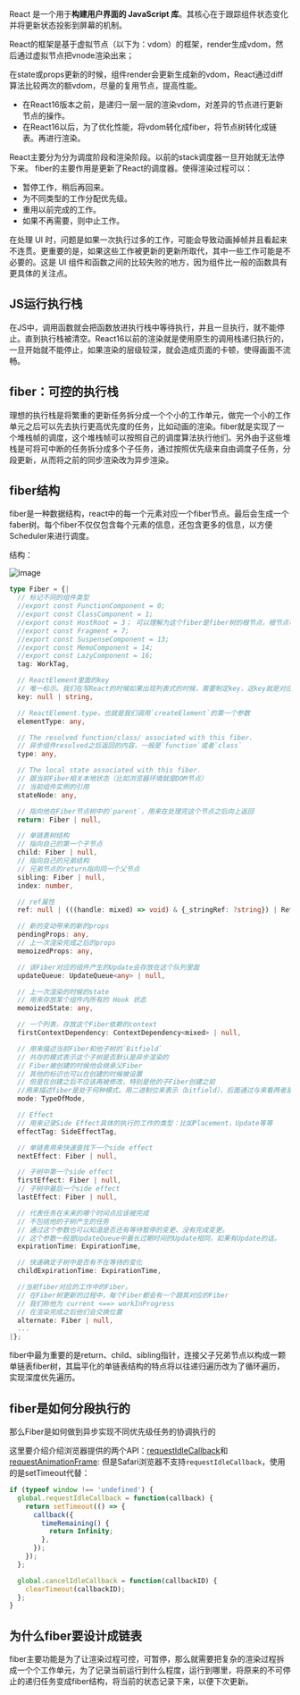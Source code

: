 React 是一个用于**构建用户界面的 JavaScript 库**。其核心在于跟踪组件状态变化并将更新状态投影到屏幕的机制。

React的框架是基于虚拟节点（以下为：vdom）的框架，render生成vdom，然后通过虚拟节点把vnode渲染出来；

在state或props更新的时候，组件render会更新生成新的vdom，React通过diff算法比较两次的额vdom，尽量的复用节点，提高性能。

- 在React16版本之前，是递归一层一层的渲染vdom，对差异的节点进行更新节点的操作。
- 在React16以后，为了优化性能，将vdom转化成fiber，将节点树转化成链表。再进行渲染。

React主要分为分为调度阶段和渲染阶段。以前的stack调度器一旦开始就无法停下来。
fiber的主要作用是更新了React的调度器。使得渲染过程可以：

- 暂停工作，稍后再回来。
- 为不同类型的工作分配优先级。
- 重用以前完成的工作。
- 如果不再需要，则中止工作。

在处理 UI 时，问题是如果一次执行过多的工作，可能会导致动画掉帧并且看起来不连贯。更重要的是，如果这些工作被更新的更新所取代，其中一些工作可能是不必要的。这是 UI 组件和函数之间的比较失败的地方，因为组件比一般的函数具有更具体的关注点。

## JS运行执行栈
在JS中，调用函数就会把函数放进执行栈中等待执行，并且一旦执行，就不能停止。直到执行栈被清空。React16以前的渲染就是使用原生的调用栈递归执行的，一旦开始就不能停止，如果渲染的层级较深，就会造成页面的卡顿，使得画面不流畅。
## fiber：可控的执行栈

理想的执行栈是将繁重的更新任务拆分成一个个小的工作单元，做完一个小的工作单元之后可以先去执行更高优先度的任务，比如动画的渲染。fiber就是实现了一个堆栈帧的调度，这个堆栈帧可以按照自己的调度算法执行他们。另外由于这些堆栈是可将可中断的任务拆分成多个子任务，通过按照优先级来自由调度子任务，分段更新，从而将之前的同步渲染改为异步渲染。

## fiber结构
fiber是一种数据结构，react中的每一个元素对应一个fiber节点。最后会生成一个faber树。每个fiber不仅仅包含每个元素的信息，还包含更多的信息，以方便Scheduler来进行调度。

结构：


![image](https://user-images.githubusercontent.com/45303288/184624399-0d7cccee-8b05-44cd-b501-3be506a9e560.png)

```typescript
type Fiber = {|
  // 标记不同的组件类型
  //export const FunctionComponent = 0;
  //export const ClassComponent = 1;
  //export const HostRoot = 3； 可以理解为这个fiber是fiber树的根节点，根节点可以嵌套在子树中
  //export const Fragment = 7;
  //export const SuspenseComponent = 13;
  //export const MemoComponent = 14;
  //export const LazyComponent = 16;
  tag: WorkTag,

  // ReactElement里面的key
  // 唯一标示。我们在写React的时候如果出现列表式的时候，需要制定key，这key就是对应元素的key。
  key: null | string,

  // ReactElement.type，也就是我们调用`createElement`的第一个参数
  elementType: any,

  // The resolved function/class/ associated with this fiber.
  // 异步组件resolved之后返回的内容，一般是`function`或者`class`
  type: any,

  // The local state associated with this fiber.
  // 跟当前Fiber相关本地状态（比如浏览器环境就是DOM节点）
  // 当前组件实例的引用
  stateNode: any,

  // 指向他在Fiber节点树中的`parent`，用来在处理完这个节点之后向上返回
  return: Fiber | null,

  // 单链表树结构
  // 指向自己的第一个子节点
  child: Fiber | null,
  // 指向自己的兄弟结构
  // 兄弟节点的return指向同一个父节点
  sibling: Fiber | null,
  index: number,

  // ref属性
  ref: null | (((handle: mixed) => void) & {_stringRef: ?string}) | RefObject,

  // 新的变动带来的新的props
  pendingProps: any, 
  // 上一次渲染完成之后的props
  memoizedProps: any,

  // 该Fiber对应的组件产生的Update会存放在这个队列里面
  updateQueue: UpdateQueue<any> | null,

  // 上一次渲染的时候的state
  // 用来存放某个组件内所有的 Hook 状态
  memoizedState: any,

  // 一个列表，存放这个Fiber依赖的context
  firstContextDependency: ContextDependency<mixed> | null,

  // 用来描述当前Fiber和他子树的`Bitfield`
  // 共存的模式表示这个子树是否默认是异步渲染的
  // Fiber被创建的时候他会继承父Fiber
  // 其他的标识也可以在创建的时候被设置
  // 但是在创建之后不应该再被修改，特别是他的子Fiber创建之前
  //用来描述fiber是处于何种模式。用二进制位来表示（bitfield），后面通过与来看两者是否相同//这个字段其实是一个数字.实现定义了一下四种//NoContext: 0b000->0//AsyncMode: 0b001->1//StrictMode: 0b010->2//ProfileMode: 0b100->4
  mode: TypeOfMode,

  // Effect
  // 用来记录Side Effect具体的执行的工作的类型：比如Placement，Update等等
  effectTag: SideEffectTag,

  // 单链表用来快速查找下一个side effect
  nextEffect: Fiber | null,

  // 子树中第一个side effect
  firstEffect: Fiber | null,
  // 子树中最后一个side effect
  lastEffect: Fiber | null,

  // 代表任务在未来的哪个时间点应该被完成
  // 不包括他的子树产生的任务
  // 通过这个参数也可以知道是否还有等待暂停的变更、没有完成变更。
  // 这个参数一般是UpdateQueue中最长过期时间的Update相同，如果有Update的话。
  expirationTime: ExpirationTime,

  // 快速确定子树中是否有不在等待的变化
  childExpirationTime: ExpirationTime,

  //当前fiber对应的工作中的Fiber。
  // 在Fiber树更新的过程中，每个Fiber都会有一个跟其对应的Fiber
  // 我们称他为 current <==> workInProgress
  // 在渲染完成之后他们会交换位置
  alternate: Fiber | null,
  ...
|};
```
fiber中最为重要的是return、child、sibling指针，连接父子兄弟节点以构成一颗单链表fiber树，其扁平化的单链表结构的特点将以往递归遍历改为了循环遍历，实现深度优先遍历。

## fiber是如何分段执行的

那么Fiber是如何做到异步实现不同优先级任务的协调执行的

这里要介绍介绍浏览器提供的两个API：[requestIdleCallback](https://developer.mozilla.org/zh-CN/docs/Web/API/Window/requestIdleCallback)和[requestAnimationFrame](https://developer.mozilla.org/zh-CN/docs/Web/API/Window/requestAnimationFrame):
但是Safari浏览器不支持`requestIdleCallback`，使用的是setTimeout代替：
```js
if (typeof window !== 'undefined') {
  global.requestIdleCallback = function(callback) {
    return setTimeout(() => {
      callback({
        timeRemaining() {
          return Infinity;
        },
      });
    });
  };

  global.cancelIdleCallback = function(callbackID) {
    clearTimeout(callbackID);
  };
}
```

## 为什么fiber要设计成链表

fiber主要功能是为了让渲染过程可控，可暂停，那么就需要把复杂的渲染过程拆成一个个工作单元，为了记录当前运行到什么程度，运行到哪里，将原来的不可停止的递归任务变成fiber结构，将当前的状态记录下来，以便下次更新。


